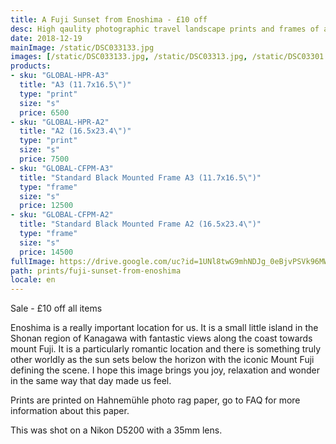 ```yaml
---
title: A Fuji Sunset from Enoshima - £10 off
desc: High qaulity photographic travel landscape prints and frames of a sunset with mount fuji in japan. Worldwide shipping
date: 2018-12-19
mainImage: /static/DSC033133.jpg
images: [/static/DSC033133.jpg, /static/DSC03313.jpg, /static/DSC03301.jpg, /static/DSC03307.jpg, /static/DSC03310.jpg]
products: 
- sku: "GLOBAL-HPR-A3"
  title: "A3 (11.7x16.5\")"
  type: "print"
  size: "s"
  price: 6500
- sku: "GLOBAL-HPR-A2"
  title: "A2 (16.5x23.4\")"
  type: "print"
  size: "s"
  price: 7500
- sku: "GLOBAL-CFPM-A3"
  title: "Standard Black Mounted Frame A3 (11.7x16.5\")"
  type: "frame"
  size: "s"
  price: 12500
- sku: "GLOBAL-CFPM-A2"
  title: "Standard Black Mounted Frame A2 (16.5x23.4\")"
  type: "frame"
  size: "s"
  price: 14500
fullImage: https://drive.google.com/uc?id=1UNl8twG9mhNDJg_0eBjvPSVk96MWWRcG
path: prints/fuji-sunset-from-enoshima
locale: en
---
```

Sale - £10 off all items 

Enoshima is a really important location for us. It is a small little island in the Shonan region of Kanagawa with fantastic views along the coast towards mount Fuji. It is a particularly romantic location and there is something truly other worldly as the sun sets below the horizon with the iconic Mount Fuji defining the scene. I hope this image brings you joy, relaxation and wonder in the same way that day made us feel.

Prints are printed on Hahnemühle photo rag paper, go to FAQ for more information about this paper.

This was shot on a Nikon D5200 with a 35mm lens.